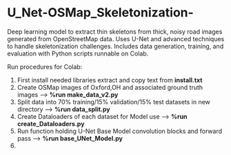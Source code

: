 # U_Net-OSMap_Skeletonization-
Deep learning model to extract thin skeletons from thick, noisy road images generated from OpenStreetMap data. Uses U-Net and advanced techniques to handle skeletonization challenges. Includes data generation, training, and evaluation with Python scripts runnable on Colab.

Run procedures for Colab:

1. First install needed libraries extract and copy text from **install.txt**
2. Create OSMap images of Oxford,OH and associated ground truth images --> **%run make_data_v2.py**
3. Split data into 70% training/15% validation/15% test datasets in new directory --> **%run data_split.py**
4. Create Dataloaders of each dataset for Model use --> **%run create_Dataloaders.py**
5. Run function holding U-Net Base Model convolution blocks and forward pass --> **%run base_UNet_Model.py**
6. 
